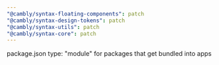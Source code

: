 ```yaml
---
"@cambly/syntax-floating-components": patch
"@cambly/syntax-design-tokens": patch
"@cambly/syntax-utils": patch
"@cambly/syntax-core": patch
---
```


package.json type: "module" for packages that get bundled into apps
